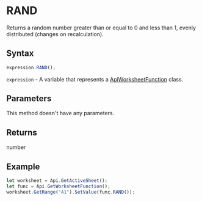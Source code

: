 # RAND

Returns a random number greater than or equal to 0 and less than 1, evenly distributed (changes on recalculation).

## Syntax

```javascript
expression.RAND();
```

`expression` - A variable that represents a [ApiWorksheetFunction](../ApiWorksheetFunction.md) class.

## Parameters

This method doesn't have any parameters.

## Returns

number

## Example



```javascript editor-
let worksheet = Api.GetActiveSheet();
let func = Api.GetWorksheetFunction();
worksheet.GetRange("A1").SetValue(func.RAND());
```
